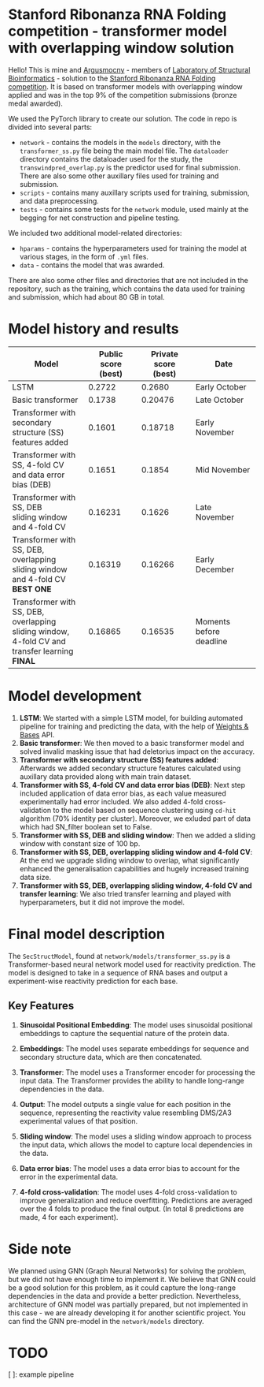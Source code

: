 # Stanford Ribonanza RNA Folding competition - transformer model with overlapping window solution
Hello! This is mine and [Argusmocny](https://github.com/Argusmocny) - members of [Laboratory of Structural Bioinformatics](https://github.com/labstructbioinf) - solution to the [Stanford Ribonanza RNA Folding competition](https://www.kaggle.com/competitions/stanford-ribonanza-rna-folding). It is based on transformer models with overlapping window applied and was in the top 9% of the competition submissions (bronze medal awarded). 

We used the PyTorch library to create our solution. The code in repo is divided into several parts:
* `network` - contains the models in the `models` directory, with the `transformer_ss.py` file being the main model file. The `dataloader`  directory contains the dataloader used for the  study, the `transwindpred_overlap.py` is the predictor used for final submission. There are also some other auxillary files used for training and submission.
* `scripts` - contains many auxillary scripts used for training, submission, and data preprocessing.
* `tests` - contains some tests for the `network` module, used mainly at the begging for net construction and pipeline testing.
  
We included two additional model-related directories:
* `hparams` - contains the hyperparameters used for training the model at various stages, in the form of `.yml` files.
* `data` - contains the model that was awarded.

There are also some other files and directories that are not included in the repository, such as the training, which contains the data used for training and submission, which had about 80 GB in total.

# Model history and results
| Model  | Public score (best) | Private score (best) | Date |
|-------|--------------|---------------|------|
| LSTM    | 0.2722     | 0.2680      | Early October |
| Basic transformer | 0.1738      | 0.20476      | Late October |
| Transformer with secondary <br> structure (SS) features added | 0.1601      | 0.18718      | Early November |
| Transformer with SS,  4-fold CV <br>  and data error bias (DEB) | 0.1651      | 0.1854      | Mid November |
| Transformer with SS, DEB  <br> sliding window and 4-fold CV | 0.16231      | 0.1626      | Late November |
| Transformer with SS, DEB, <br> overlapping sliding window <br> and 4-fold CV <br> **BEST ONE** | 0.16319      | 0.16266      | Early December |
| Transformer with SS, DEB, <br> overlapping sliding window, <br>  4-fold  CV and transfer learning <br> **FINAL** | 0.16865      | 0.16535      | Moments before deadline |

# Model development

1. **LSTM**: We started with a simple LSTM model, for building automated pipeline for training and predicting the data, with the help of [Weights & Bases](https://wandb.ai) API.
2. **Basic transformer**: We then moved to a basic transformer model and solved invalid masking issue that had deletorius impact on the accuracy.
3. **Transformer with secondary structure (SS) features added**: Afterwards we added secondary structure features calculated using auxillary data provided along with main train dataset.
4. **Transformer with SS, 4-fold CV and data error bias (DEB)**: Next step included application of data error bias, as each value measured experimentally had error included. We also added 4-fold cross-validation to the model based on sequence clustering using `cd-hit` algorithm (70% identity per cluster). Moreover, we exluded part of data which had SN_filter boolean set to False.
5. **Transformer with SS, DEB and sliding window**: Then we added a sliding window with constant size of 100 bp.
6. **Transformer with SS, DEB, overlapping sliding window and 4-fold CV**: At the end we upgrade sliding window  to overlap, what significantly enhanced the generalisation capabilities and hugely increased training data size.
7. **Transformer with SS, DEB, overlapping sliding window, 4-fold CV and transfer learning**: We also tried transfer learning and played with hyperparameters, but it did not improve the model.
 

# Final model description

The `SecStructModel`, found at `network/models/transformer_ss.py` is a Transformer-based neural network model used for reactivity prediction. The model is designed to take in a sequence of RNA bases and output a experiment-wise reactivity prediction for each base. 

## Key Features

1. **Sinusoidal Positional Embedding**: The model uses sinusoidal positional embeddings to capture the sequential nature of the protein data.

2. **Embeddings**: The model uses separate embeddings for sequence and secondary structure data, which are then concatenated.

3. **Transformer**: The model uses a Transformer encoder for processing the input data. The Transformer provides the ability to handle long-range dependencies in the data.

4. **Output**: The model outputs a single value for each position in the sequence, representing the reactivity value resembling DMS/2A3 experimental values of that position.

5. **Sliding window**: The model uses a sliding window approach to process the input data, which allows the model to capture local dependencies in the data.
6. **Data error bias**: The model uses a data error bias to account for the error in the experimental data.
7. **4-fold cross-validation**: The model uses 4-fold cross-validation to improve generalization and reduce overfitting. Predictions are averaged over the 4 folds to produce the final output. (In total 8 predictions are made, 4 for each experiment).

# Side note
We planned using GNN (Graph Neural Networks) for solving the problem, but we did not have enough time to implement it. We believe that GNN could be a good solution for this problem, as it could capture the long-range dependencies in the data and provide a better prediction. Nevertheless, architecture of GNN model was partially prepared, but not implemented in this case - we are already developing it for another scientific project. You can find the GNN pre-model in the `network/models` directory.

# TODO
[ ]: example pipeline


